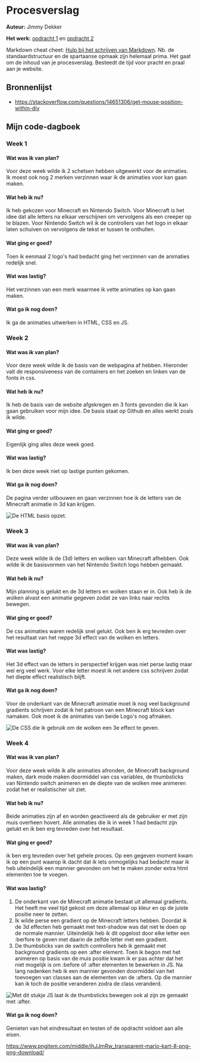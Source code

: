# Procesverslag
**Auteur:** Jimmy Dekker

**Het werk:** [opdracht 1](opdracht1/index.html) en [opdracht 2](opdracht2/index.html)

Markdown cheat cheet: [Hulp bij het schrijven van Markdown](https://github.com/adam-p/markdown-here/wiki/Markdown-Cheatsheet). Nb. de standaardstructuur en de spartaanse opmaak zijn helemaal prima. Het gaat om de inhoud van je procesverslag. Besteedt de tijd voor pracht en praal aan je website.

## Bronnenlijst
- https://stackoverflow.com/questions/14651306/get-mouse-position-within-div

## Mijn code-dagboek

### Week 1
#### Wat was ik van plan?
Voor deze week wilde ik 2 schetsen hebben uitgewerkt voor de animaties. Ik moest ook nog 2 merken verzinnen waar ik de animaties voor kan gaan maken.
#### Wat heb ik nu?
Ik heb gekozen voor Minecraft en Nintendo Switch.
Voor Minecraft is het idee dat alle letters na elkaar verschijnen om vervolgens als een creeper op te blazen.
Voor Nintendo Switch wil ik de controllers van het logo in elkaar laten schuiven on vervolgens de tekst er tussen te onthullen.
#### Wat ging er goed?
Toen ik eenmaal 2 logo's had bedacht ging het verzinnen van de animaties redelijk snel.
#### Wat was lastig?
Het verzinnen van een merk waarmee ik vette animaties op kan gaan maken.
#### Wat ga ik nog doen?
Ik ga de animaties uitwerken in HTML, CSS en JS.

### Week 2
#### Wat was ik van plan?
Voor deze week wilde ik de basis van de webpagina af hebben. Hieronder valt de responsiveness van de containers en het zoeken en linken van de fonts in css.
#### Wat heb ik nu?
Ik heb de basis van de website afgekregen en 3 fonts gevonden die ik kan gaan gebruiken voor mijn idee. De basis staat op Github en alles werkt zoals ik wilde.
#### Wat ging er goed?
Eigenlijk ging alles deze week goed.
#### Wat was lastig?
Ik ben deze week niet op lastige punten gekomen.
#### Wat ga ik nog doen?
De pagina verder uitbouwen en gaan verzinnen hoe ik de letters van de Minecraft animatie in 3d kan krijgen.

![De HTML basis opzet.](https://raw.githubusercontent.com/sjimpy/Fvd/main/opdracht1/images/sc1.png "De HTML basis opzet.")

### Week 3
#### Wat was ik van plan?
Deze week wilde ik de (3d) letters en wolken van Minecraft afhebben. Ook wilde ik de basisvormen van het Nintendo Switch logo hebben gemaakt.
#### Wat heb ik nu?
Mijn planning is gelukt en de 3d letters en wolken staan er in. Ook heb ik de wolken alvast een animatie gegeven zodat ze van links naar rechts bewegen.
#### Wat ging er goed?
De css animaties waren redelijk snel gelukt. Ook ben ik erg tevreden over het resultaat van het neppe 3d effect van de wolken en letters.
#### Wat was lastig?
Het 3d effect van de letters in perspectief krijgen was niet perse lastig maar wel erg veel werk. Voor elke letter moest ik net andere css schrijven zodat het diepte effect realistisch blijft.
#### Wat ga ik nog doen?
Voor de onderkant van de Minecraft animatie moet ik nog veel background gradients schrijven zodat ik het patroon van een Minecraft block kan namaken. Ook moet ik de animaties van beide Logo's nog afmaken.

![De CSS die ik gebruik om de wolken een 3e effect te geven.](https://raw.githubusercontent.com/sjimpy/Fvd/main/opdracht1/images/sc2.png "De CSS die ik gebruik om de wolken een 3e effect te geven.")

### Week 4
#### Wat was ik van plan?
Voor deze week wilde ik alle animaties afronden, de Minecraft background maken, dark mode maken doormiddel van css variables, de thumbsticks van Nintendo switch animeren en de diepte van de wolken mee animeren zodat het er realistischer uit ziet.
#### Wat heb ik nu?
Beide animaties zijn af en worden geactiveerd als de gebruiker er met zijn muis overheen hovert. Alle animaties die ik in week 1 had bedacht zijn gelukt en ik ben erg tevreden over het resultaat.
#### Wat ging er goed?
ik ben erg tevreden over het gehele proces. Op een gegeven moment kwam ik op een punt waarop ik dacht dat ik iets onmogelijks had bedacht maar ik heb uiteindelijk een mannier gevonden om het te maken zonder extra html elementen toe te voegen.
#### Wat was lastig?
1. De onderkant van de Minecraft animatie bestaat uit allemaal gradients. Het heeft me veel tijd gekost om deze allemaal op kleur en op de juiste positie neer te zetten.
2. Ik wilde perse een gradient op de Minecraft letters hebben. Doordat ik de 3d effecten heb gemaakt met text-shadow was dat niet te doen op de normale mannier. Uiteindelijk heb ik dit opgelost door elke letter een :berfore te geven met daarin de zelfde letter met een gradient.
3. De thumbsticks van de switch controllers heb ik gemaakt met background gradients op een :after element. Toen ik begon met het animeren op basis van de muis positie kwam ik er pas achter dat het niet mogelijk is om :before of :after elementen te bewerken in JS. Na lang nadenken heb ik een mannier gevonden doormiddel van het toevoegen van classes aan de elementen van de :afters. Op die mannier kan ik toch de positie veranderen zodra de class veranderd.

![Met dit stukje JS laat ik de thumbsticks bewegen ook al zijn ze gemaakt met :after.](https://raw.githubusercontent.com/sjimpy/Fvd/main/opdracht1/images/sc3.png "Met dit stukje JS laat ik de thumbsticks bewegen ook al zijn ze gemaakt met :after.")


#### Wat ga ik nog doen?
Genieten van het eindresultaat en testen of de opdracht voldoet aan alle eisen.











https://www.pngitem.com/middle/ihJJmRw_transparent-mario-kart-8-png-png-download/
